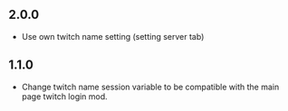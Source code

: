 ## 2.0.0

- Use own twitch name setting (setting server tab)

## 1.1.0

- Change twitch name session variable to be compatible with the main page twitch login mod.
